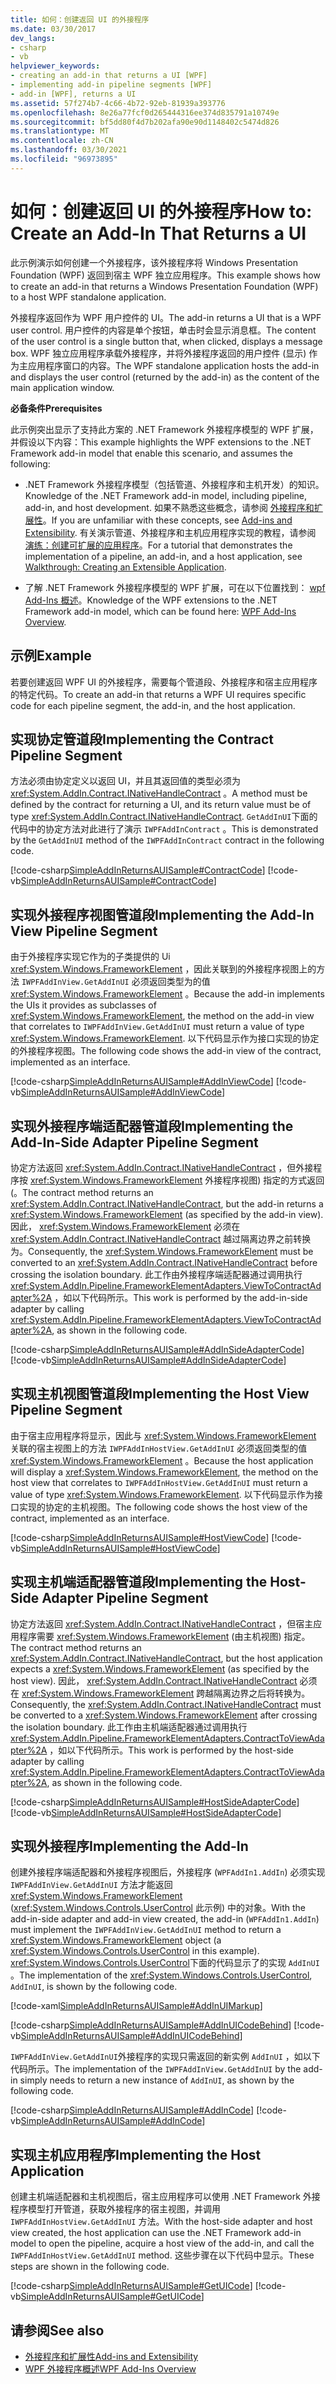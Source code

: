 ```yaml
---
title: 如何：创建返回 UI 的外接程序
ms.date: 03/30/2017
dev_langs:
- csharp
- vb
helpviewer_keywords:
- creating an add-in that returns a UI [WPF]
- implementing add-in pipeline segments [WPF]
- add-in [WPF], returns a UI
ms.assetid: 57f274b7-4c66-4b72-92eb-81939a393776
ms.openlocfilehash: 8e26a77fcf0d265444316ee374d835791a10749e
ms.sourcegitcommit: bf5dd80f4d7b202afa90e90d1148402c5474d826
ms.translationtype: MT
ms.contentlocale: zh-CN
ms.lasthandoff: 03/30/2021
ms.locfileid: "96973895"
---
```

# <a name="how-to-create-an-add-in-that-returns-a-ui"></a><span data-ttu-id="29ff7-102">如何：创建返回 UI 的外接程序</span><span class="sxs-lookup"><span data-stu-id="29ff7-102">How to: Create an Add-In That Returns a UI</span></span>

<span data-ttu-id="29ff7-103">此示例演示如何创建一个外接程序，该外接程序将 Windows Presentation Foundation (WPF) 返回到宿主 WPF 独立应用程序。</span><span class="sxs-lookup"><span data-stu-id="29ff7-103">This example shows how to create an add-in that returns a Windows Presentation Foundation (WPF) to a host WPF standalone application.</span></span>  
  
 <span data-ttu-id="29ff7-104">外接程序返回作为 WPF 用户控件的 UI。</span><span class="sxs-lookup"><span data-stu-id="29ff7-104">The add-in returns a UI that is a WPF user control.</span></span> <span data-ttu-id="29ff7-105">用户控件的内容是单个按钮，单击时会显示消息框。</span><span class="sxs-lookup"><span data-stu-id="29ff7-105">The content of the user control is a single button that, when clicked, displays a message box.</span></span> <span data-ttu-id="29ff7-106">WPF 独立应用程序承载外接程序，并将外接程序返回的用户控件 (显示) 作为主应用程序窗口的内容。</span><span class="sxs-lookup"><span data-stu-id="29ff7-106">The WPF standalone application hosts the add-in and displays the user control (returned by the add-in) as the content of the main application window.</span></span>  
  
 <span data-ttu-id="29ff7-107">**必备条件**</span><span class="sxs-lookup"><span data-stu-id="29ff7-107">**Prerequisites**</span></span>  
  
 <span data-ttu-id="29ff7-108">此示例突出显示了支持此方案的 .NET Framework 外接程序模型的 WPF 扩展，并假设以下内容：</span><span class="sxs-lookup"><span data-stu-id="29ff7-108">This example highlights the WPF extensions to the .NET Framework add-in model that enable this scenario, and assumes the following:</span></span>  
  
- <span data-ttu-id="29ff7-109">.NET Framework 外接程序模型（包括管道、外接程序和主机开发）的知识。</span><span class="sxs-lookup"><span data-stu-id="29ff7-109">Knowledge of the .NET Framework add-in model, including pipeline, add-in, and host development.</span></span> <span data-ttu-id="29ff7-110">如果不熟悉这些概念，请参阅 [外接程序和扩展性](/previous-versions/dotnet/netframework-4.0/bb384200(v%3dvs.100))。</span><span class="sxs-lookup"><span data-stu-id="29ff7-110">If you are unfamiliar with these concepts, see [Add-ins and Extensibility](/previous-versions/dotnet/netframework-4.0/bb384200(v%3dvs.100)).</span></span> <span data-ttu-id="29ff7-111">有关演示管道、外接程序和主机应用程序实现的教程，请参阅 [演练：创建可扩展的应用程序](/previous-versions/dotnet/netframework-4.0/bb788290(v%3dvs.100))。</span><span class="sxs-lookup"><span data-stu-id="29ff7-111">For a tutorial that demonstrates the implementation of a pipeline, an add-in, and a host application, see [Walkthrough: Creating an Extensible Application](/previous-versions/dotnet/netframework-4.0/bb788290(v%3dvs.100)).</span></span>  
  
- <span data-ttu-id="29ff7-112">了解 .NET Framework 外接程序模型的 WPF 扩展，可在以下位置找到： [wpf Add-Ins 概述](wpf-add-ins-overview.md)。</span><span class="sxs-lookup"><span data-stu-id="29ff7-112">Knowledge of the WPF extensions to the .NET Framework add-in model, which can be found here: [WPF Add-Ins Overview](wpf-add-ins-overview.md).</span></span>  
  
## <a name="example"></a><span data-ttu-id="29ff7-113">示例</span><span class="sxs-lookup"><span data-stu-id="29ff7-113">Example</span></span>  

 <span data-ttu-id="29ff7-114">若要创建返回 WPF UI 的外接程序，需要每个管道段、外接程序和宿主应用程序的特定代码。</span><span class="sxs-lookup"><span data-stu-id="29ff7-114">To create an add-in that returns a WPF UI requires specific code for each pipeline segment, the add-in, and the host application.</span></span>  

<a name="Contract"></a>

## <a name="implementing-the-contract-pipeline-segment"></a><span data-ttu-id="29ff7-115">实现协定管道段</span><span class="sxs-lookup"><span data-stu-id="29ff7-115">Implementing the Contract Pipeline Segment</span></span>  

 <span data-ttu-id="29ff7-116">方法必须由协定定义以返回 UI，并且其返回值的类型必须为 <xref:System.AddIn.Contract.INativeHandleContract> 。</span><span class="sxs-lookup"><span data-stu-id="29ff7-116">A method must be defined by the contract for returning a UI, and its return value must be of type <xref:System.AddIn.Contract.INativeHandleContract>.</span></span> <span data-ttu-id="29ff7-117">`GetAddInUI`下面的代码中的协定方法对此进行了演示 `IWPFAddInContract` 。</span><span class="sxs-lookup"><span data-stu-id="29ff7-117">This is demonstrated by the `GetAddInUI` method of the `IWPFAddInContract` contract in the following code.</span></span>  
  
 [!code-csharp[SimpleAddInReturnsAUISample#ContractCode](~/samples/snippets/csharp/VS_Snippets_Wpf/SimpleAddInReturnsAUISample/CSharp/Contracts/IWPFAddInContract.cs#contractcode)]
 [!code-vb[SimpleAddInReturnsAUISample#ContractCode](~/samples/snippets/visualbasic/VS_Snippets_Wpf/SimpleAddInReturnsAUISample/VisualBasic/Contracts/IWPFAddInContract.vb#contractcode)]  
  
<a name="AddInView"></a>

## <a name="implementing-the-add-in-view-pipeline-segment"></a><span data-ttu-id="29ff7-118">实现外接程序视图管道段</span><span class="sxs-lookup"><span data-stu-id="29ff7-118">Implementing the Add-In View Pipeline Segment</span></span>  

 <span data-ttu-id="29ff7-119">由于外接程序实现它作为的子类提供的 Ui <xref:System.Windows.FrameworkElement> ，因此关联到的外接程序视图上的方法 `IWPFAddInView.GetAddInUI` 必须返回类型为的值 <xref:System.Windows.FrameworkElement> 。</span><span class="sxs-lookup"><span data-stu-id="29ff7-119">Because the add-in implements the UIs it provides as subclasses of <xref:System.Windows.FrameworkElement>, the method on the add-in view that correlates to `IWPFAddInView.GetAddInUI` must return a value of type <xref:System.Windows.FrameworkElement>.</span></span> <span data-ttu-id="29ff7-120">以下代码显示作为接口实现的协定的外接程序视图。</span><span class="sxs-lookup"><span data-stu-id="29ff7-120">The following code shows the add-in view of the contract, implemented as an interface.</span></span>  
  
 [!code-csharp[SimpleAddInReturnsAUISample#AddInViewCode](~/samples/snippets/csharp/VS_Snippets_Wpf/SimpleAddInReturnsAUISample/CSharp/AddInViews/IWPFAddInView.cs#addinviewcode)]
 [!code-vb[SimpleAddInReturnsAUISample#AddInViewCode](~/samples/snippets/visualbasic/VS_Snippets_Wpf/SimpleAddInReturnsAUISample/VisualBasic/AddInViews/IWPFAddInView.vb#addinviewcode)]  
  
<a name="AddInSideAdapter"></a>

## <a name="implementing-the-add-in-side-adapter-pipeline-segment"></a><span data-ttu-id="29ff7-121">实现外接程序端适配器管道段</span><span class="sxs-lookup"><span data-stu-id="29ff7-121">Implementing the Add-In-Side Adapter Pipeline Segment</span></span>  

 <span data-ttu-id="29ff7-122">协定方法返回 <xref:System.AddIn.Contract.INativeHandleContract> ，但外接程序按 <xref:System.Windows.FrameworkElement> 外接程序视图) 指定的方式返回 (。</span><span class="sxs-lookup"><span data-stu-id="29ff7-122">The contract method returns an <xref:System.AddIn.Contract.INativeHandleContract>, but the add-in returns a <xref:System.Windows.FrameworkElement> (as specified by the add-in view).</span></span> <span data-ttu-id="29ff7-123">因此， <xref:System.Windows.FrameworkElement> 必须在 <xref:System.AddIn.Contract.INativeHandleContract> 越过隔离边界之前转换为。</span><span class="sxs-lookup"><span data-stu-id="29ff7-123">Consequently, the <xref:System.Windows.FrameworkElement> must be converted to an <xref:System.AddIn.Contract.INativeHandleContract> before crossing the isolation boundary.</span></span> <span data-ttu-id="29ff7-124">此工作由外接程序端适配器通过调用执行 <xref:System.AddIn.Pipeline.FrameworkElementAdapters.ViewToContractAdapter%2A> ，如以下代码所示。</span><span class="sxs-lookup"><span data-stu-id="29ff7-124">This work is performed by the add-in-side adapter by calling <xref:System.AddIn.Pipeline.FrameworkElementAdapters.ViewToContractAdapter%2A>, as shown in the following code.</span></span>  
  
 [!code-csharp[SimpleAddInReturnsAUISample#AddInSideAdapterCode](~/samples/snippets/csharp/VS_Snippets_Wpf/SimpleAddInReturnsAUISample/CSharp/AddInSideAdapters/WPFAddIn_ViewToContractAddInSideAdapter.cs#addinsideadaptercode)]
 [!code-vb[SimpleAddInReturnsAUISample#AddInSideAdapterCode](~/samples/snippets/visualbasic/VS_Snippets_Wpf/SimpleAddInReturnsAUISample/VisualBasic/AddInSideAdapters/WPFAddIn_ViewToContractAddInSideAdapter.vb#addinsideadaptercode)]  
  
<a name="HostView"></a>

## <a name="implementing-the-host-view-pipeline-segment"></a><span data-ttu-id="29ff7-125">实现主机视图管道段</span><span class="sxs-lookup"><span data-stu-id="29ff7-125">Implementing the Host View Pipeline Segment</span></span>  

 <span data-ttu-id="29ff7-126">由于宿主应用程序将显示，因此与 <xref:System.Windows.FrameworkElement> 关联的宿主视图上的方法 `IWPFAddInHostView.GetAddInUI` 必须返回类型的值 <xref:System.Windows.FrameworkElement> 。</span><span class="sxs-lookup"><span data-stu-id="29ff7-126">Because the host application will display a <xref:System.Windows.FrameworkElement>, the method on the host view that correlates to `IWPFAddInHostView.GetAddInUI` must return a value of type <xref:System.Windows.FrameworkElement>.</span></span> <span data-ttu-id="29ff7-127">以下代码显示作为接口实现的协定的主机视图。</span><span class="sxs-lookup"><span data-stu-id="29ff7-127">The following code shows the host view of the contract, implemented as an interface.</span></span>  
  
 [!code-csharp[SimpleAddInReturnsAUISample#HostViewCode](~/samples/snippets/csharp/VS_Snippets_Wpf/SimpleAddInReturnsAUISample/CSharp/HostViews/IWPFAddInHostView.cs#hostviewcode)]
 [!code-vb[SimpleAddInReturnsAUISample#HostViewCode](~/samples/snippets/visualbasic/VS_Snippets_Wpf/SimpleAddInReturnsAUISample/VisualBasic/HostViews/IWPFAddInHostView.vb#hostviewcode)]  
  
<a name="HostSideAdapter"></a>

## <a name="implementing-the-host-side-adapter-pipeline-segment"></a><span data-ttu-id="29ff7-128">实现主机端适配器管道段</span><span class="sxs-lookup"><span data-stu-id="29ff7-128">Implementing the Host-Side Adapter Pipeline Segment</span></span>  

 <span data-ttu-id="29ff7-129">协定方法返回 <xref:System.AddIn.Contract.INativeHandleContract> ，但宿主应用程序需要 <xref:System.Windows.FrameworkElement> (由主机视图) 指定。</span><span class="sxs-lookup"><span data-stu-id="29ff7-129">The contract method returns an <xref:System.AddIn.Contract.INativeHandleContract>, but the host application expects a <xref:System.Windows.FrameworkElement> (as specified by the host view).</span></span> <span data-ttu-id="29ff7-130">因此， <xref:System.AddIn.Contract.INativeHandleContract> 必须在 <xref:System.Windows.FrameworkElement> 跨越隔离边界之后将转换为。</span><span class="sxs-lookup"><span data-stu-id="29ff7-130">Consequently, the <xref:System.AddIn.Contract.INativeHandleContract> must be converted to a <xref:System.Windows.FrameworkElement> after crossing the isolation boundary.</span></span> <span data-ttu-id="29ff7-131">此工作由主机端适配器通过调用执行 <xref:System.AddIn.Pipeline.FrameworkElementAdapters.ContractToViewAdapter%2A> ，如以下代码所示。</span><span class="sxs-lookup"><span data-stu-id="29ff7-131">This work is performed by the host-side adapter by calling <xref:System.AddIn.Pipeline.FrameworkElementAdapters.ContractToViewAdapter%2A>, as shown in the following code.</span></span>  
  
 [!code-csharp[SimpleAddInReturnsAUISample#HostSideAdapterCode](~/samples/snippets/csharp/VS_Snippets_Wpf/SimpleAddInReturnsAUISample/CSharp/HostSideAdapters/WPFAddIn_ContractToViewHostSideAdapter.cs#hostsideadaptercode)]
 [!code-vb[SimpleAddInReturnsAUISample#HostSideAdapterCode](~/samples/snippets/visualbasic/VS_Snippets_Wpf/SimpleAddInReturnsAUISample/VisualBasic/HostSideAdapters/WPFAddIn_ContractToViewHostSideAdapter.vb#hostsideadaptercode)]  
  
<a name="AddIn"></a>

## <a name="implementing-the-add-in"></a><span data-ttu-id="29ff7-132">实现外接程序</span><span class="sxs-lookup"><span data-stu-id="29ff7-132">Implementing the Add-In</span></span>  

 <span data-ttu-id="29ff7-133">创建外接程序端适配器和外接程序视图后，外接程序 (`WPFAddIn1.AddIn`) 必须实现 `IWPFAddInView.GetAddInUI` 方法才能返回 <xref:System.Windows.FrameworkElement> (<xref:System.Windows.Controls.UserControl> 此示例) 中的对象。</span><span class="sxs-lookup"><span data-stu-id="29ff7-133">With the add-in-side adapter and add-in view created, the add-in (`WPFAddIn1.AddIn`) must implement the `IWPFAddInView.GetAddInUI` method to return a <xref:System.Windows.FrameworkElement> object (a <xref:System.Windows.Controls.UserControl> in this example).</span></span> <span data-ttu-id="29ff7-134"><xref:System.Windows.Controls.UserControl>下面的代码显示了的实现 `AddInUI` 。</span><span class="sxs-lookup"><span data-stu-id="29ff7-134">The implementation of the <xref:System.Windows.Controls.UserControl>, `AddInUI`, is shown by the following code.</span></span>  
  
 [!code-xaml[SimpleAddInReturnsAUISample#AddInUIMarkup](~/samples/snippets/csharp/VS_Snippets_Wpf/SimpleAddInReturnsAUISample/CSharp/WPFAddIn1/AddInUI.xaml#addinuimarkup)]  
  
 [!code-csharp[SimpleAddInReturnsAUISample#AddInUICodeBehind](~/samples/snippets/csharp/VS_Snippets_Wpf/SimpleAddInReturnsAUISample/CSharp/WPFAddIn1/AddInUI.xaml.cs#addinuicodebehind)]
 [!code-vb[SimpleAddInReturnsAUISample#AddInUICodeBehind](~/samples/snippets/visualbasic/VS_Snippets_Wpf/SimpleAddInReturnsAUISample/VisualBasic/WPFAddIn1/AddInUI.xaml.vb#addinuicodebehind)]  
  
 <span data-ttu-id="29ff7-135">`IWPFAddInView.GetAddInUI`外接程序的实现只需返回的新实例 `AddInUI` ，如以下代码所示。</span><span class="sxs-lookup"><span data-stu-id="29ff7-135">The implementation of the `IWPFAddInView.GetAddInUI` by the add-in simply needs to return a new instance of `AddInUI`, as shown by the following code.</span></span>  
  
 [!code-csharp[SimpleAddInReturnsAUISample#AddInCode](~/samples/snippets/csharp/VS_Snippets_Wpf/SimpleAddInReturnsAUISample/CSharp/WPFAddIn1/AddIn.cs#addincode)]
 [!code-vb[SimpleAddInReturnsAUISample#AddInCode](~/samples/snippets/visualbasic/VS_Snippets_Wpf/SimpleAddInReturnsAUISample/VisualBasic/WPFAddIn1/AddIn.vb#addincode)]  
  
<a name="App"></a>

## <a name="implementing-the-host-application"></a><span data-ttu-id="29ff7-136">实现主机应用程序</span><span class="sxs-lookup"><span data-stu-id="29ff7-136">Implementing the Host Application</span></span>  

 <span data-ttu-id="29ff7-137">创建主机端适配器和主机视图后，宿主应用程序可以使用 .NET Framework 外接程序模型打开管道，获取外接程序的宿主视图，并调用 `IWPFAddInHostView.GetAddInUI` 方法。</span><span class="sxs-lookup"><span data-stu-id="29ff7-137">With the host-side adapter and host view created, the host application can use the .NET Framework add-in model to open the pipeline, acquire a host view of the add-in, and call the `IWPFAddInHostView.GetAddInUI` method.</span></span> <span data-ttu-id="29ff7-138">这些步骤在以下代码中显示。</span><span class="sxs-lookup"><span data-stu-id="29ff7-138">These steps are shown in the following code.</span></span>  
  
 [!code-csharp[SimpleAddInReturnsAUISample#GetUICode](~/samples/snippets/csharp/VS_Snippets_Wpf/SimpleAddInReturnsAUISample/CSharp/Host/MainWindow.xaml.cs#getuicode)]
 [!code-vb[SimpleAddInReturnsAUISample#GetUICode](~/samples/snippets/visualbasic/VS_Snippets_Wpf/SimpleAddInReturnsAUISample/VisualBasic/Host/MainWindow.xaml.vb#getuicode)]  
  
## <a name="see-also"></a><span data-ttu-id="29ff7-139">请参阅</span><span class="sxs-lookup"><span data-stu-id="29ff7-139">See also</span></span>

- <span data-ttu-id="29ff7-140">[外接程序和扩展性](/previous-versions/dotnet/netframework-4.0/bb384200(v%3dvs.100))</span><span class="sxs-lookup"><span data-stu-id="29ff7-140">[Add-ins and Extensibility](/previous-versions/dotnet/netframework-4.0/bb384200(v%3dvs.100))</span></span>
- [<span data-ttu-id="29ff7-141">WPF 外接程序概述</span><span class="sxs-lookup"><span data-stu-id="29ff7-141">WPF Add-Ins Overview</span></span>](wpf-add-ins-overview.md)
